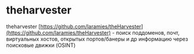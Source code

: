 # theharvester

theharvester [https://github.com/laramies/theHarvester](https://github.com/laramies/theHarvester) - поиск поддоменов, почт, виртуальных хостов, открытых портов/банеры и др информацию через поисковые движки (OSINT)
